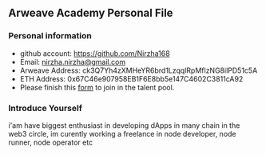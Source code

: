 ## Arweave Academy Personal File

### Personal information

- github account: https://github.com/Nirzha168
- Email: nirzha.nirzha@gmail.com
- Arweave Address: ck3Q7Yh4zXMHeYR6brd1LzqqlRpMflzNG8ilPD51c5A
- ETH Address: 0x67C46e907958EB1F6E8bb5e147C4602C3811cA92
- Please finish this [form](https://docs.google.com/forms/d/e/1FAIpQLSfWA5fIIcBgmRppm3jNz5vmf9Mai_QMVil-2pO4r7YKn_Zhtw/viewform?usp=sf_link) to join in the talent pool.

### Introduce Yourself
 i'am have biggest enthusiast in developing dApps in many chain in the web3 circle, im curently working a freelance in node developer, node runner, node operator etc